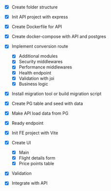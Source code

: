 - [x] Create folder structure

- [x] Init API project with express
- [x] Create Dockerfile for API
- [x] Create docker-compose with API and postgres
- [x] Implement conversion route
  - [x] Additional modules
  - [x] Security middlewares
  - [x] Performance middlewares
  - [x] Health endpoint
  - [x] Validation with joi
  - [x] Business logic

- [x] Install migration tool or build migration script
- [x] Create PG table and seed with data
- [x] Make API load data from PG
- [x] Ready endpoint

- [x] Init FE project with Vite
- [x] Create UI
  - [x] Main
  - [x] Flight details form
  - [x] Price points table
- [x] Validation
- [x] Integrate with API
